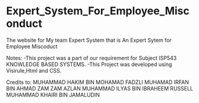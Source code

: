 # Expert_System_For_Employee_Misconduct
The website for My team Expert System that is An Expert Sytem for Employee Miscoduct

Notes:
-This project was a part of our requirement for Subject ISP543 KNOWLEDGE BASED SYSTEMS.
-This Project was developed using Visirule,Html and CSS.


Credits to:
MUHAMMAD HAKIM BIN MOHAMAD FADZLI 
MUHAMAD IRFAN BIN AHMAD ZAM ZAM AZLAN
MUHAMMAD ILYAS BIN IBRAHEEM RUSSELL 
MUHAMMAD KHAIRI BIN JAMALUDIN 
